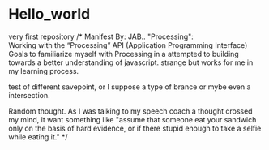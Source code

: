 # Hello_world
very first repository
/*
Manifest By: JAB.. 
"Processing": 		
Working with the “Processing” API (Application Programming Interface)    
Goals to familiarize myself with Processing in a attempted to building towards a better understanding of javascript. strange but works for me in my learning process.


test of different savepoint, or I suppose a type of brance or mybe even a intersection.

Random thought.
As I was talking to my speech coach a thought crossed my mind, it want something like "assume that someone eat your sandwich only on the basis of hard evidence, or if there stupid enough to take a selfie while eating it." 
*/
